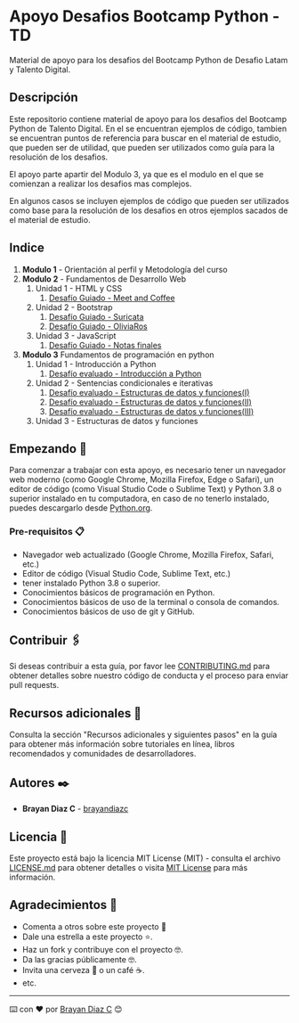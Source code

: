 # Apoyo Desafios Bootcamp Python - TD

Material de apoyo para los desafios del Bootcamp Python de Desafio Latam y Talento Digital.

## Descripción

Este repositorio contiene material de apoyo para los desafios del Bootcamp Python de Talento Digital. En el se encuentran ejemplos de código, tambien se encuentran puntos de referencia para buscar en el material de estudio, que pueden ser de utilidad, que pueden ser utilizados como guía para la resolución de los desafios.

El apoyo parte apartir del Modulo 3, ya que es el modulo en el que se comienzan a realizar los desafios mas complejos.

En algunos casos se incluyen ejemplos de código que pueden ser utilizados como base para la resolución de los desafios en otros ejemplos sacados de el material de estudio.

## Indice

1. **Modulo 1** - Orientación al perfil y Metodología del curso
2. **Modulo 2** - Fundamentos de Desarrollo Web
   1. Unidad 1 - HTML y CSS
      1. [Desafío Guiado - Meet and Coffee](./MODULO-2/Unidad-1/DesafioGuiado-MeetAndCoffee)
   2. Unidad 2 - Bootstrap
      1. [Desafío Guiado - Suricata](./MODULO-2/Unidad-2/DesafioGuiado-Suricata)
      2. [Desafío Guiado - OliviaRos](./MODULO-2/Unidad-2/DesafioGuiado-OliviaRos)
   3. Unidad 3 - JavaScript
      1. [Desafío Guiado - Notas finales](./MODULO-2/Unidad-3/DesafioGuiado-NotasFinales)
3. **Modulo 3** Fundamentos de programación en python
   1. Unidad 1 - Introducción a Python
      1. [Desafío evaluado - Introducción a Python](./Modulo-3/Unidad-1/DesafioEvaluado-IntroducciónPython.md)
   2. Unidad 2 - Sentencias condicionales e iterativas
      1. [Desafío evaluado - Estructuras de datos y funciones(I)](Modulo-3/Unidad-3/DE-EstructurasDatosFunciones-1)
      2. [Desafío evaluado - Estructuras de datos y funciones(II)](Modulo-3/Unidad-3/DE-EstructurasDatosFunciones-2)
      3. [Desafío evaluado - Estructuras de datos y funciones(III)](Modulo-3/Unidad-3/DE-EstructurasDatosFunciones-3)
   3. Unidad 3 - Estructuras de datos y funciones

## Empezando 🚀

Para comenzar a trabajar con esta apoyo, es necesario tener un navegador web moderno (como Google Chrome, Mozilla Firefox, Edge o Safari), un editor de código (como Visual Studio Code o Sublime Text) y Python 3.8 o superior instalado en tu computadora, en caso de no tenerlo instalado, puedes descargarlo desde [Python.org](https://www.python.org/downloads/).

### Pre-requisitos 📋

- Navegador web actualizado (Google Chrome, Mozilla Firefox, Safari, etc.)
- Editor de código (Visual Studio Code, Sublime Text, etc.)
- tener instalado Python 3.8 o superior.
- Conocimientos básicos de programación en Python.
- Conocimientos básicos de uso de la terminal o consola de comandos.
- Conocimientos básicos de uso de git y GitHub.

## Contribuir 🖇️

Si deseas contribuir a esta guía, por favor lee [CONTRIBUTING.md](https://gist.github.com/tu_usuario_github/xxxxxx) para obtener detalles sobre nuestro código de conducta y el proceso para enviar pull requests.

## Recursos adicionales 📖

Consulta la sección "Recursos adicionales y siguientes pasos" en la guía para obtener más información sobre tutoriales en línea, libros recomendados y comunidades de desarrolladores.

## Autores ✒️

- **Brayan Diaz C** - [brayandiazc](https://github.com/brayandiazc)

## Licencia 📄

Este proyecto está bajo la licencia MIT License (MIT) - consulta el archivo [LICENSE.md](LICENSE.md) para obtener detalles o visita [MIT License](https://opensource.org/licenses/MIT) para más información.

## Agradecimientos 🎁

- Comenta a otros sobre este proyecto 📢
- Dale una estrella a este proyecto ⭐️.
- Haz un fork y contribuye con el proyecto 🤓.
- Da las gracias públicamente 🤓.
- Invita una cerveza 🍺 o un café ☕.
- etc.

---

⌨️ con ❤️ por [Brayan Diaz C](https://github.com/brayandiazc) 😊
